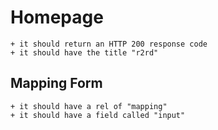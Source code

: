# Homepage

    + it should return an HTTP 200 response code
    + it should have the title "r2rd"

## Mapping Form

    + it should have a rel of "mapping"
    + it should have a field called "input"
